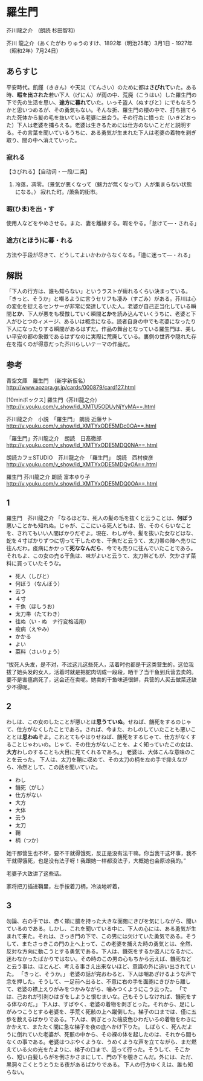 # 羅生門 #

芥川龍之介　(朗読 杉田智和)

芥川 龍之介（あくたがわ りゅうのすけ、1892年（明治25年）3月1日 - 1927年（昭和2年）7月24日）

## あらすじ ##

平安時代。飢饉（ききん）や天災（てんさい）のために都は**さびれて**いた。ある時、**暇を出された**若い下人（げにん）が雨の中、荒廃（こうはい）した羅生門の下で先の生活を思い、**途方に暮れて**いた。いっそ盗人（ぬすびと）にでもなろうかと思いつめるが、その勇気もない。そんな折、羅生門の楼の中で、打ち捨てられた死体から髪の毛を抜いている老婆に出会う。その行為に憤った（いきどおった）下人は老婆を捕らえる。老婆は生きるためには仕方のないことだと説明する。その言葉を聞いているうちに、ある勇気が生まれた下人は老婆の着物を剥ぎ取り、闇の中へ消えていった。

### 寂れる ###
【さびれる】【自动词・一段/二类】
1. 冷落，凋零。（景気が悪くなって（魅力が無くなって）人が集まらない状態になる。）
寂れた町。/萧条的街市。

### 暇(ひま)を出・す ###
使用人などをやめさせる。また、妻を離縁する。暇をやる。「怠けて―・される」

### 途方(とほう)に暮・れる ###
方法や手段が尽きて、どうしてよいかわからなくなる。「道に迷って―・れる」

## 解説 ##

「下人の行方は、誰も知らない」というラストが痺れるくらい決まっている。「きっと、そうか」と嘲るように言うセリフも凄み（すごみ）がある。芥川は心の変化を捉えるセンサーが非常に発達していた人。老婆が自己正当化している瞬間**とか**、下人が悪をも模倣していく瞬間**とか**を読み込んでいくうちに、老婆と下人がひとつのィメージ、あるいは概念になる。読者自身の中でも老婆になったり下人になったりする瞬間があるはずだ。作品の舞台となっている羅生門は、美しい平安の都の象徴であるはずなのに実際に荒廃している。裏側の世界や隠れた存在を描くのが得意だった芥川らしいテーマの作品だ。

## 参考 ##

青空文庫　羅生門　（新字新仮名）
http://www.aozora.gr.jp/cards/000879/card127.html

[10minボックス] 羅生門（芥川龍之介）
http://v.youku.com/v_show/id_XMTU5ODUyNjYyMA==.html

芥川龍之介　小説　「羅生門」 朗読 近藤サト
http://v.youku.com/v_show/id_XMTYxODE5MDc0OA==.html

「羅生門」芥川龍之介　朗読　日髙徹郎
http://v.youku.com/v_show/id_XMTYxODE5MDQ0NA==.html

朗読カフェSTUDIO　芥川龍之介　「羅生門」　朗読　西村俊彦
http://v.youku.com/v_show/id_XMTYxODE5MDQyOA==.html

羅生門 芥川龍之介 朗読 富本ゆり子
http://v.youku.com/v_show/id_XMTYxODE5MDQ0OA==.html

## 1 ##

羅生門　芥川龍之介
「なるほどな、死人の髪の毛を抜くと云うことは、**何ぼう**悪いことかも知れぬ。じゃが、ここにいる死人どもは、皆、そのくらいなことを、されてもいい人間ばかりだぞよ。現在、わしが今、髪を抜いた女などはな、蛇を４寸ばかりずつに切って干したのを、干魚だと云うて、太刀帯の陣へ売りに往んだわ。疫病にかかって**死ななんだら**、今でも売りに往んでいたことであろ。それもよ、この女の売る干魚は、味がよいと云うて、太刀帯どもが、欠かさず菜料に買っていたそうな。

* 死人（しびと）
* 何ぼう（なんぼう）
* 云う
* ４寸
* 干魚（ほしうお）
* 太刀帯（たてわき）
* 往ぬ（い・ぬ　ナ行変格活用）
* 疫病（えやみ）
* かかる
* よい
* 菜料（さいりょう）

“拔死人头发，是不对，不过这儿这些死人，活着时也都是干这类营生的。这位我拔了她头发的女人，活着时就是把蛇肉切成一段段，晒干了当干鱼到兵营去卖的。要不是害瘟病死了，这会还在卖呢。她卖的干鱼味道很鲜，兵营的人买去做菜还缺少不得呢。

## 2 ##

わしは、この女のしたことが悪いとは**思うていぬ**。せねば、饑死をするのじゃて、仕方がなくしたことであろ。されば、今また、わしのしていたことも悪いこととは**思わぬ**ぞよ。これとてもやはりせねば、饑死をするじゃて、仕方がなくすることじゃわいの。じゃて、その仕方がないことを、よく知っていたこの女は、**大方**わしのすることも大目に見てくれるであろ。」
老婆は、大体こんな意味のことを云った。
下人は、太刀を鞘に収めて、その太刀の柄を左の手で抑えながら、冷然として、この話を聞いていた。

* わし
* 饑死（がし）
* 仕方がない
* 大方
* 大体
* 云う
* 太刀
* 鞘
* 柄（つか）

她干那营生也不坏，要不干就得饿死，反正是没有法干嘛。你当我干这坏事，我不干就得饿死，也是没有法子呀！我跟她一样都没法子，大概她也会原谅我的。”

老婆子大致讲了这些话。

家将把刀插进鞘里，左手按着刀柄，冷淡地听着，

## 3 ##
勿論、右の手では、赤く頬に膿を持った大きな面皰にきびを気にしながら、聞いているのである。しかし、これを聞いている中に、下人の心には、ある勇気が生まれて来た。それは、さっき門の下で、この男には欠けていた勇気である。そうして、またさっきこの門の上へ上って、この老婆を捕えた時の勇気とは、全然、反対な方向に動こうとする勇気である。下人は、饑死をするか盗人になるかに、迷わなかったばかりではない。その時のこの男の心もちから云えば、饑死などと云う事は、ほとんど、考える事さえ出来ないほど、意識の外に追い出されていた。
「きっと、そうか。」
老婆の話が完おわると、下人は嘲あざけるような声で念を押した。そうして、一足前へ出ると、不意に右の手を面皰にきびから離して、老婆の襟上えりがみをつかみながら、噛みつくようにこう云った。
「では、己おれが引剥ひはぎをしようと恨むまいな。己もそうしなければ、饑死をする体なのだ。」
下人は、すばやく、老婆の着物を剥ぎとった。それから、足にしがみつこうとする老婆を、手荒く死骸の上へ蹴倒した。梯子の口までは、僅に五歩を数えるばかりである。下人は、剥ぎとった檜皮色ひわだいろの着物をわきにかかえて、またたく間に急な梯子を夜の底へかけ下りた。
しばらく、死んだように倒れていた老婆が、死骸の中から、その裸の体を起したのは、それから間もなくの事である。老婆はつぶやくような、うめくような声を立てながら、まだ燃えている火の光をたよりに、梯子の口まで、這って行った。そうして、そこから、短い白髪しらがを倒さかさまにして、門の下を覗きこんだ。外には、ただ、黒洞々こくとうとうたる夜があるばかりである。
下人の行方ゆくえは、誰も知らない。

